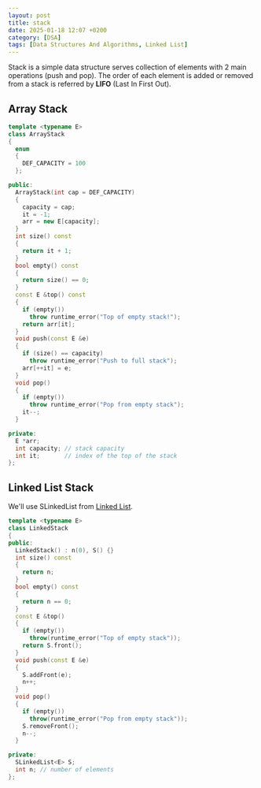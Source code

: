 ```yaml
---
layout: post
title: stack
date: 2025-01-18 12:07 +0200
category: [DSA]
tags: [Data Structures And Algorithms, Linked List]
---
```

Stack is a simple data structure serves collection of elements with 2 main operations (push and pop). The order of each element is added or removed from a stack is referred by **LIFO** (Last In First Out).

## Array Stack
```cpp
template <typename E>
class ArrayStack
{
  enum
  {
    DEF_CAPACITY = 100
  };

public:
  ArrayStack(int cap = DEF_CAPACITY)
  {
    capacity = cap;
    it = -1;
    arr = new E[capacity];
  }
  int size() const
  {
    return it + 1;
  }
  bool empty() const
  {
    return size() == 0;
  }
  const E &top() const
  {
    if (empty())
      throw runtime_error("Top of empty stack!");
    return arr[it];
  }
  void push(const E &e)
  {
    if (size() == capacity)
      throw runtime_error("Push to full stack");
    arr[++it] = e;
  }
  void pop()
  {
    if (empty())
      throw runtime_error("Pop from empty stack");
    it--;
  }

private:
  E *arr;
  int capacity; // stack capacity
  int it;       // index of the top of the stack
};
```
## Linked List Stack
We'll use SLinkedList from [Linked List](https://abdalrahmanshaban0.github.io/posts/linked-list/).
```cpp
template <typename E>
class LinkedStack
{
public:
  LinkedStack() : n(0), S() {}
  int size() const
  {
    return n;
  }
  bool empty() const
  {
    return n == 0;
  }
  const E &top()
  {
    if (empty())
      throw(runtime_error("Top of empty stack"));
    return S.front();
  }
  void push(const E &e)
  {
    S.addFront(e);
    n++;
  }
  void pop()
  {
    if (empty())
      throw(runtime_error("Pop from empty stack"));
    S.removeFront();
    n--;
  }

private:
  SLinkedList<E> S;
  int n; // number of elements
};
```